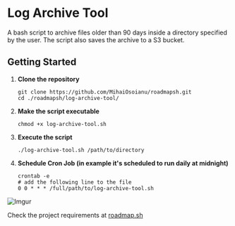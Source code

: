 # Log Archive Tool
A bash script to archive files older than 90 days inside a directory specified by the user. The script also saves the archive to a S3 bucket.

## Getting Started
1. **Clone the repository**
    ```
    git clone https://github.com/MihaiOsoianu/roadmapsh.git
    cd ./roadmapsh/log-archive-tool/
    ```

2. **Make the script executable**
    ```
    chmod +x log-archive-tool.sh
    ```
3. **Execute the script**  
    ```
    ./log-archive-tool.sh /path/to/directory
    ```
4. **Schedule Cron Job (in example it's scheduled to run daily at midnight)**
	```
	crontab -e
	# add the following line to the file
	0 0 * * * /full/path/to/log-archive-tool.sh
	```
	
![Imgur](https://imgur.com/FBNK2Xj.png)
	
Check the project requirements at [roadmap.sh](https://roadmap.sh/projects/log-archive-tool)